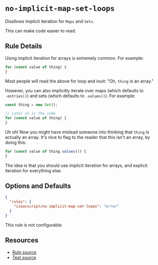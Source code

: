 # `no-implicit-map-set-loops`

Disallows implicit iteration for `Maps` and `Sets`.

This can make code easier to read.

## Rule Details

Using implicit iteration for arrays is extremely common. For example:

```ts
for (const value of thing) {
}
```

Most people will read the above for loop and inuit: "Oh, `thing` is an array."

However, you can also implicitly iterate over maps (which defaults to `.entries()`) and sets (which defaults to `.values()`). For example:

```ts
const thing = new Set();

// Later on in the code
for (const value of thing) {
}
```

Uh oh! Now you might have mislead someone into thinking that `thing` is actually an array. It's nice to flag to the reader that this isn't an array, by doing this:

```ts
for (const value of thing.values()) {
}
```

The idea is that you should use implicit iteration for arrays, and explicit iteration for everything else.

## Options and Defaults

```json
{
  "rules": {
    "isaacscript/no-implicit-map-set-loops": "error"
  }
}
```

This rule is not configurable.

## Resources

- [Rule source](../../src/rules/no-implicit-map-set-loops.ts)
- [Test source](../../tests/rules/no-implicit-map-set-loops.test.ts)
